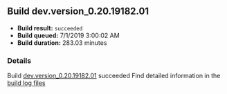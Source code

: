 ## Build dev.version_0.20.19182.01
- **Build result:** `succeeded`
- **Build queued:** 7/1/2019 3:00:02 AM
- **Build duration:** 283.03 minutes
### Details
Build [dev.version_0.20.19182.01](https://winappstudio.visualstudio.com/web/build.aspx?pcguid=a4ef43be-68ce-4195-a619-079b4d9834c2&builduri=vstfs%3a%2f%2f%2fBuild%2fBuild%2f29042) succeeded
Find detailed information in the [build log files](https://uwpctdiags.blob.core.windows.net/buildlogs/dev.version_0.20.19182.01_logs.zip)

